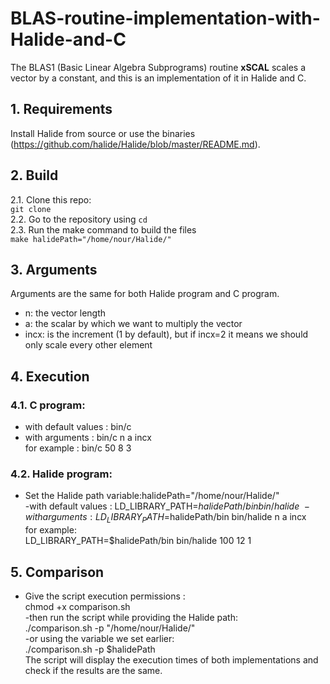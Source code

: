 # BLAS-routine-implementation-with-Halide-and-C
The BLAS1 (Basic Linear Algebra Subprograms) routine **xSCAL** scales a vector by a constant, and this is an implementation of it in Halide and C.<br/>
## **1. Requirements**
Install Halide from source or use the binaries (https://github.com/halide/Halide/blob/master/README.md).
## **2. Build**
2.1. Clone this repo:\
  ```git clone```\
2.2. Go to the repository using ```cd```\
2.3. Run the make command to build the files\
     ```make halidePath="/home/nour/Halide/"```
## **3. Arguments**
Arguments are the same for both Halide program and C program.
- n: the vector length
- a: the scalar by which we want to multiply the vector
- incx: is the increment (1 by default), but if incx=2 it means we should only scale every other element
## **4. Execution**
### **4.1. C program:**
- with default values : bin/c
- with arguments : bin/c n a incx\
for example : bin/c 50 8 3
### **4.2. Halide program:**
- Set the Halide path variable:halidePath="/home/nour/Halide/"\
-with default values : LD_LIBRARY_PATH=$halidePath/bin bin/halide\
-with arguments : LD_LIBRARY_PATH=$halidePath/bin bin/halide n a incx\
for example:\
LD_LIBRARY_PATH=$halidePath/bin bin/halide  100 12 1
## **5. Comparison**
- Give the script execution permissions :\
    chmod +x comparison.sh\
-then run the script while providing the Halide path:\
    ./comparison.sh -p "/home/nour/Halide/"\
-or using the variable we set earlier:\
    ./comparison.sh -p $halidePath\
The script will display the execution times of both implementations and check if the results are the same.

